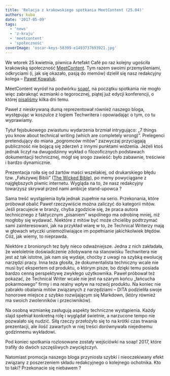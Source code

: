 ```yaml
---
title: 'Relacja z krakowskiego spotkania MeetContent (25.04)'
authors: kuba
date: '2017-05-09'
tags:
  - 'news'
  - 'z-kraju'
  - 'meetcontent'
  - 'społeczność'
coverImage: 'oscar-keys-58399-e1493737693921.jpg'
---
```


We wtorek 25 kwietnia, piwnica Artefakt Café po raz kolejny ugościła krakowską
społeczność [MeetContent](http://meetcontent.org/). Tym razem swoimi
przemyśleniami, odkryciami (i, jak się okazało, pasją do memów) dzielił się nasz
redakcyjny kolega – [Paweł Kowaluk](http://techwriter.pl/kim-jestesmy/).

<!--truncate-->

MeetContent wyrósł na podwórku [soap!](http://soapconf.com/), na początku
spotkania nie mogło więc zabraknąć wzmianki o tegorocznej, piątej już edycji
konferencji, o której
[pisaliśmy](http://techwriter.pl/konferencja-soap-2017-5-edycja-coraz-blizej/)
kilka dni temu.

Paweł z nieskrywaną dumą reprezentował również naszego bloga, występując w
koszulce z logiem Techwritera i opowiadając o tym, co tu wyprawiamy.

Tytuł fejsbukowego zwiastunu wydarzenia brzmiał intrygująco: „7 things you know
about technical writing (which are completely wrong)”. Prelegenci pretendujący
do miana „pogromców mitów” zazwyczaj przyciągają publiczność nie bojącą się
zderzeń z innymi punktami widzenia. Jeżeli ktoś jednak liczył na dwugodzinny
wykład o filozoficznych podstawach dokumentacji technicznej, mógł się srogo
zawieść: było zabawnie, treściwie i bardzo dynamicznie.

Prezentacja roiła się od żartów maści wszelakiej, od drukarskiego błędu tzw.
„Fałszywej Biblii”
([The Wicked Bible](https://en.wikipedia.org/wiki/Wicked_Bible)), po memy
powyciągane z najgłębszych piwnic internetu. Wygląda na to, że nasz redakcyjny
towarzysz skrywał przed nami ambicje stand-upowca ?

Sama treść wystąpienia była jednak zupełnie na serio. Przekonania, które
próbował obalić Paweł rzeczywiście można zaliczyć do kategorii mitów. Jeśli
pracujecie w branży, chyba zgodzicie się, że praca autora technicznego z
faktycznym „pisaniem” wspólnego ma odrobinę mniej, niż mogłoby się wydawać.
Niektóre z mitów być może chcieliby podtrzymać sami zainteresowani, jak na
przykład wiarę w to, że Technical Writerzy mają w głowach wtyczki
uniemożliwiające im popełnianie jakichkolwiek błędów. Cóż, jak wiemy, to
nieprawda.

Niektóre z bronionych tez były nieco odważniejsze. Jedna z nich zakładała, że
wieloletnie doświadczenie zdobywane na stanowisku Techwritera nie jest aż tak
istotne, jak nam się wydaje, choćby z uwagi na szybką ewolucję narzędzi pracy.
Inna teza głosiła, że dokumentalista techniczny wcale nie musi być ekspertem od
produktu, o którym pisze, bo dzięki temu posiada bardzo cenną perspektywę
zwykłego użytkownika. Paweł próbował też pokazać, że Technical Writer wcale nie
jest na szarym końcu „łańcucha pokarmowego” firmy i ma realny wpływ na rozwój
produktu. Na koniec nie zabrakło obalania mitów związanych z narzędziami – DITA
podzieliła swoje honorowe miejsce z szybko rozwijającym się Markdown, (który
również ma swoich zwolenników i przeciwników).

Na osobną wzmiankę zasługują aspekty techniczne wystąpienia. Każdy slajd
spełniał konkretną rolę i wyglądał świetnie, a narzucone tempo nie pozwalało się
nudzić. Siłą rzeczy przełożyło się to na krótki czas trwania prezentacji, ale
ilość zawartych w niej treści dorównywała niejednemu godzinnemu wykładowi.

Pod koniec spotkania rozlosowane zostały wejściówki na soap! 2017, które trafiły
do dwóch szczęśliwych zwyciężczyń.

Natomiast promocja naszego bloga przyniosła szybki i nieoczekiwany efekt
związany z poszerzeniem składu redakcyjnego o kolejnego ochotnika. Kto to taki?
Przekonacie się niebawem ?
